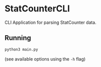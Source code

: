 # StatCounterCLI
CLI Application for parsing StatCounter data.

## Running
```bash
python3 main.py
```
(see available options using the `-h` flag)